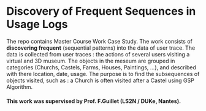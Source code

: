 # Discovery of Frequent Sequences in Usage Logs 

The repo contains Master Course Work Case Study. The work consists of **discovering frequent** (sequential patterns) into the data of user trace. The data is collected from user traces : the actions of several users visiting a virtual and 3D museum. The objects in the meseum
are grouped in categories (Churchs, Castels, Farms, Houses, Paintings, ...), and described with there location, date, usage. The purpose is to find the subsequences of objects visited, such as : a Church is often visited after a Castel using GSP Algorithm. 

#### This work was supervised by Prof. F.Guillet (LS2N / DUKe, Nantes). 
